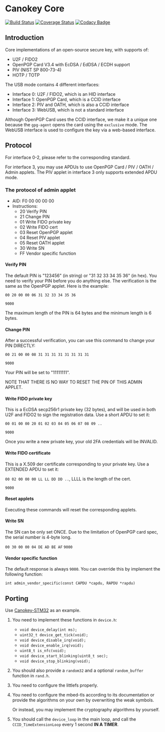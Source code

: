# Canokey Core

[![Build Status](https://travis-ci.com/canokeys/canokey-core.svg?branch=master)](https://travis-ci.com/canokeys/canokey-core)
[![Coverage Status](https://coveralls.io/repos/github/canokeys/canokey-core/badge.svg?branch=master)](https://coveralls.io/github/canokeys/canokey-core?branch=master)
[![Codacy Badge](https://api.codacy.com/project/badge/Grade/de791a6a112a4b9f8da8df6fb96bcb12)](https://www.codacy.com/manual/zz593141477/canokey-core?utm_source=github.com&amp;utm_medium=referral&amp;utm_content=canokeys/canokey-core&amp;utm_campaign=Badge_Grade)

## Introduction

Core implementations of an open-source secure key, with supports of:

* U2F / FIDO2
* OpenPGP Card V3.4 with EcDSA / EdDSA / ECDH support
* PIV (NIST SP 800-73-4)
* HOTP / TOTP

The USB mode contains 4 different interfaces:

* Interface 0: U2F / FIDO2, which is an HID interface
* Interface 1: OpenPGP Card, which is a CCID interface
* Interface 2: PIV and OATH, which is also a CCID interface
* Interface 3: WebUSB, which is not a standard interface

Although OpenPGP Card uses the CCID interface, we make it a unique one because the `gpg-agent` opens the card using the `exclusive` mode.
The WebUSB interface is used to configure the key via a web-based interface.

## Protocol

For interface 0-2, please refer to the corresponding standard.

For interface 3, you may use APDUs to use OpenPGP Card / PIV / OATH / Admin applets. The PIV applet in interface 3 only supports extended APDU mode.

### The protocol of admin applet

* AID: F0 00 00 00 00
* Instructions:
  * 20 Verify PIN
  * 21 Change PIN
  * 01 Write FIDO private key
  * 02 Write FIDO cert
  * 03 Reset OpenPGP applet
  * 04 Reset PIV applet
  * 05 Reset OATH applet
  * 30 Write SN
  * FF Vendor specific function

#### Verify PIN

The default PIN is "123456" (in string) or "31 32 33 34 35 36" (in hex). You need to verify your PIN before you do anything else. The verification is the same as the OpenPGP applet. Here is the example:

`00 20 00 00 06 31 32 33 34 35 36`

`9000`

The maximum length of the PIN is 64 bytes and the minimum length is 6 bytes.

#### Change PIN

After a successful verification, you can use this command to change your PIN DIRECTLY:

`00 21 00 00 08 31 31 31 31 31 31 31 31`

`9000`

Your PIN will be set to "11111111".

NOTE THAT THERE IS NO WAY TO RESET THE PIN OF THIS ADMIN APPLET.

#### Write FIDO private key

This is a EcDSA secp256r1 private key (32 bytes), and will be used in both U2F and FIDO2 to sign the registration data. Use a short APDU to set it:

`00 01 00 00 20 01 02 03 04 05 06 07 08 09 ..`

`9000`

Once you write a new private key, your old 2FA credentials will be INVALID.

#### Write FIDO certificate

This is a X.509 der certificate corresponding to your private key. Use a EXTENDED APDU to set it:

`00 02 00 00 00 LL LL DD DD ..`, LLLL is the length of the cert.

`9000`

#### Reset applets

Executing these commands will reset the corresponding applets.

#### Write SN

The SN can be only set ONCE. Due to the limitation of OpenPGP card spec, the serial number is 4-byte long.

`00 30 00 00 04 DE AD BE AF`
`9000`

#### Vendor specific function

The default response is always `9000`. You can override this by implement the following function:

`int admin_vendor_specific(const CAPDU *capdu, RAPDU *rapdu)`

## Porting

Use [Canokey-STM32](https://github.com/canokeys/canokey-stm32) as an example.

1. You need to implement these functions in `device.h`:

   * `void device_delay(int ms);`
   * `uint32_t device_get_tick(void);`
   * `void device_disable_irq(void);`
   * `void device_enable_irq(void);`
   * `uint8_t is_nfc(void);`
   * `void device_start_blinking(uint8_t sec);`
   * `void device_stop_blinking(void);`

2. You should also provide a `random32` and a optional `random_buffer` function in `rand.h`.

3. You need to configure the littlefs properly.

4. You need to configure the mbed-tls according to its documentation or provide the algorithms on your own by overwriting the weak symbols.

   Or instead, you may implement the cryptography algorithms by yourself.

5. You should call the `device_loop` in the main loop, and call the `CCID_TimeExtensionLoop` every 1 second **IN A TIMER**.
